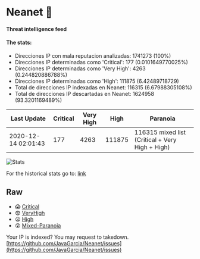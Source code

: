 # Neanet :hocho:
#### Threat intelligence feed
#### The stats:

- Direcciones IP con mala reputacion analizadas: 1741273 (100%)
- Direcciones IP determinadas como 'Critical':  177 (0.0101649770025%)
- Direcciones IP determinadas como 'Very High':  4263 (0.244820886788%)
- Direcciones IP determinadas como 'High':  111875 (6.42489718729)
- Total de direcciones IP indexadas en Neanet:  116315 (6.67988305108%)
- Total de direcciones IP descartadas en Neanet:  1624958 (93.3201169489%)

| Last Update | Critical | Very High | High | Paranoia |
| --- | --- | --- | --- | --- |
| 2020-12-14 02:01:43 | 177 | 4263 | 111875 | 116315 mixed list (Critical + Very High + High)|

![Stats](https://docs.google.com/spreadsheets/d/e/2PACX-1vSnaNMIXVabIpDJjufMlzH7poXnshF3mgd8Is1g9ytUEzVsP5my4Trn8f-xkoLLQ38xpL3HtmUexLo6/pubchart?oid=501124687&format=image)

For the historical stats go to: [link](/stats.csv)
## Raw
- :scream: [Critical](https://raw.githubusercontent.com/JavaGarcia/Neanet/master/blacklists/neanet_critical.txt)
- :fearful: [VeryHigh](https://raw.githubusercontent.com/JavaGarcia/Neanet/master/blacklists/neanet_veryHigh.txtt)
- :frowning: [High](https://raw.githubusercontent.com/JavaGarcia/Neanet/master/blacklists/neanet_high.txt)
- :dizzy_face: [Mixed-Paranoia](https://raw.githubusercontent.com/JavaGarcia/Neanet/master/blacklists/neanet_all.txt)


Your IP is indexed? You may request to takedown. [https://github.com/JavaGarcia/Neanet/issues](https://github.com/JavaGarcia/Neanet/issues)








































































































































































































































































































































































































































































































































































































































































































































































































































































































































































































































































































































































































































































































































































































































































































































































































































































































































































































































































































































































































































































































































































































































































































































































































































































































































































































































































































































































































































































